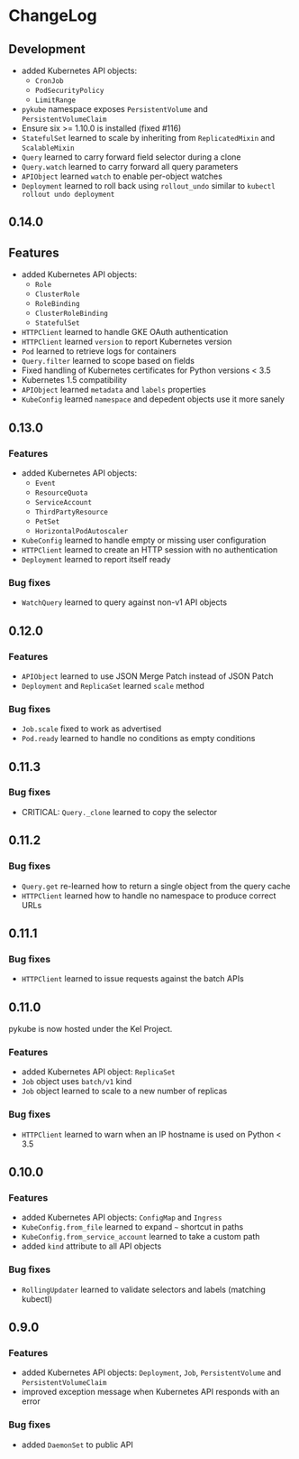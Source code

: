 # ChangeLog

## Development

* added Kubernetes API objects:
  * `CronJob`
  * `PodSecurityPolicy`
  * `LimitRange`
* `pykube` namespace exposes `PersistentVolume` and `PersistentVolumeClaim`
* Ensure six >= 1.10.0 is installed (fixed #116)
* `StatefulSet` learned to scale by inheriting from `ReplicatedMixin` and `ScalableMixin`
* `Query` learned to carry forward field selector during a clone
* `Query.watch` learned to carry forward all query parameters
* `APIObject` learned `watch` to enable per-object watches
* `Deployment` learned to roll back using `rollout_undo` similar to `kubectl rollout undo deployment`

## 0.14.0

## Features

* added Kubernetes API objects:
  * `Role`
  * `ClusterRole`
  * `RoleBinding`
  * `ClusterRoleBinding`
  * `StatefulSet`
* `HTTPClient` learned to handle GKE OAuth authentication
* `HTTPClient` learned `version` to report Kubernetes version
* `Pod` learned to retrieve logs for containers
* `Query.filter` learned to scope based on fields
* Fixed handling of Kubernetes certificates for Python versions < 3.5
* Kubernetes 1.5 compatibility
* `APIObject` learned `metadata` and `labels` properties
* `KubeConfig` learned `namespace` and depedent objects use it more sanely

## 0.13.0

### Features

* added Kubernetes API objects:
  * `Event`
  * `ResourceQuota`
  * `ServiceAccount`
  * `ThirdPartyResource`
  * `PetSet`
  * `HorizontalPodAutoscaler`
* `KubeConfig` learned to handle empty or missing user configuration
* `HTTPClient` learned to create an HTTP session with no authentication
* `Deployment` learned to report itself ready

### Bug fixes

* `WatchQuery` learned to query against non-v1 API objects

## 0.12.0

### Features

* `APIObject` learned to use JSON Merge Patch instead of JSON Patch
* `Deployment` and `ReplicaSet` learned `scale` method

### Bug fixes

* `Job.scale` fixed to work as advertised
* `Pod.ready` learned to handle no conditions as empty conditions

## 0.11.3

### Bug fixes

* CRITICAL: `Query._clone` learned to copy the selector

## 0.11.2

### Bug fixes

* `Query.get` re-learned how to return a single object from the query cache
* `HTTPClient` learned how to handle no namespace to produce correct URLs

## 0.11.1

### Bug fixes

* `HTTPClient` learned to issue requests against the batch APIs

## 0.11.0

pykube is now hosted under the Kel Project.

### Features

* added Kubernetes API object: `ReplicaSet`
* `Job` object uses `batch/v1` kind
* `Job` object learned to scale to a new number of replicas

### Bug fixes

* `HTTPClient` learned to warn when an IP hostname is used on Python < 3.5

## 0.10.0

### Features

* added Kubernetes API objects: `ConfigMap` and `Ingress`
* `KubeConfig.from_file` learned to expand `~` shortcut in paths
* `KubeConfig.from_service_account` learned to take a custom path
* added `kind` attribute to all API objects

### Bug fixes

* `RollingUpdater` learned to validate selectors and labels (matching kubectl)

## 0.9.0

### Features

* added Kubernetes API objects: `Deployment`, `Job`, `PersistentVolume` and `PersistentVolumeClaim`
* improved exception message when Kubernetes API responds with an error

### Bug fixes

* added `DaemonSet` to public API
